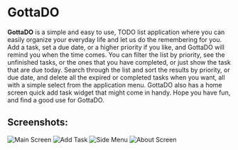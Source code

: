 GottaDO
=======

**GottaDO** is a simple and easy to use, TODO list application where you can easily 
organize your everyday life and let us do the remembering for you. Add a task, set a 
due date, or a higher priority if you like, and GottaDO will remind you when the 
time comes. You can filter the list by priority, see the unfinished tasks, or the ones 
that you have completed, or just show the task that are due today. Search through the 
list and sort the results by priority, or due date, and delete all the expired or 
completed tasks when you want, all with a simple select from the application menu.
GottaDO also has a home screen quick add task widget that might come in handy.
Hope you have fun, and find a good use for GottaDO.

Screenshots:
-----------

![Main Screen](http://git.toptal.com/gkalman/bojan-ilievski-project/raw/master/screenshots/Screenshot_2013-12-15-20-13-21.png "The Main screen of the application") ![Add Task](http://git.toptal.com/gkalman/bojan-ilievski-project/raw/master/screenshots/Screenshot_2013-12-15-20-13-07.png "Add a task") ![Side Menu](http://git.toptal.com/gkalman/bojan-ilievski-project/raw/master/screenshots/Screenshot_2013-12-15-20-13-30.png "Side menu for filtering the tasks") ![About Screen](http://git.toptal.com/gkalman/bojan-ilievski-project/raw/master/screenshots/Screenshot_2013-12-15-20-13-47.png "About screen")

